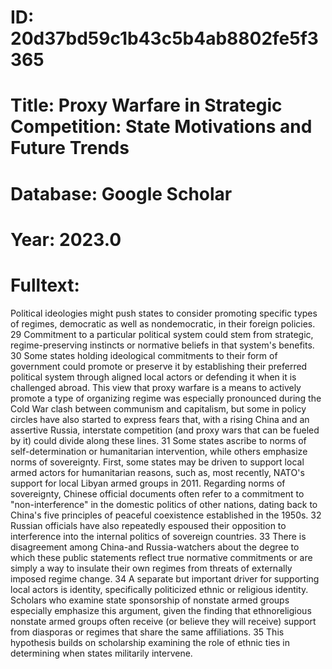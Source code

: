 # ID: 20d37bd59c1b43c5b4ab8802fe5f3365
# Title: Proxy Warfare in Strategic Competition: State Motivations and Future Trends
# Database: Google Scholar
# Year: 2023.0
# Fulltext:
Political ideologies might push states to consider promoting specific types of regimes, democratic as well as nondemocratic, in their foreign policies.
29 Commitment to a particular political system could stem from strategic, regime-preserving instincts or normative beliefs in that system's benefits.
30 Some states holding ideological commitments to their form of government could promote or preserve it by establishing their preferred political system through aligned local actors or defending it when it is challenged abroad.
This view that proxy warfare is a means to actively promote a type of organizing regime was especially pronounced during the Cold War clash between communism and capitalism, but some in policy circles have also started to express fears that, with a rising China and an assertive Russia, interstate competition (and proxy wars that can be fueled by it) could divide along these lines.
31  Some states ascribe to norms of self-determination or humanitarian intervention, while others emphasize norms of sovereignty.
First, some states may be driven to support local armed actors for humanitarian reasons, such as, most recently, NATO's support for local Libyan armed groups in 2011.
Regarding norms of sovereignty, Chinese official documents often refer to a commitment to "non-interference" in the domestic politics of other nations, dating back to China's five principles of peaceful coexistence established in the 1950s.
32 Russian officials have also repeatedly espoused their opposition to interference into the internal politics of sovereign countries.
33  There is disagreement among China-and Russia-watchers about the degree to which these public statements reflect true normative commitments or are simply a way to insulate their own regimes from threats of externally imposed regime change.
34  A separate but important driver for supporting local actors is identity, specifically politicized ethnic or religious identity.
Scholars who examine state sponsorship of nonstate armed groups especially emphasize this argument, given the finding that ethnoreligious nonstate armed groups often receive (or believe they will receive) support from diasporas or regimes that share the same affiliations.
35 This hypothesis builds on scholarship examining the role of ethnic ties in determining when states militarily intervene.